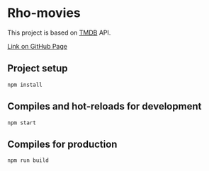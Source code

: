 # Rho-movies

This project is based on [TMDB](https://developers.themoviedb.org/3/getting-started/introduction) API.

[Link on GitHub Page](https://iryna-zgn.github.io/react.js-movie-db)

## Project setup
```
npm install
```

## Compiles and hot-reloads for development
```
npm start
```

## Compiles for production
```
npm run build
```
